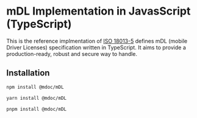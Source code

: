 # mDL Implementation in JavasScript (TypeScript)

This is the reference implmentation of [ISO 18013-5](https://www.iso.org/standard/69084.html) defines mDL (mobile Driver Licenses) specification written in TypeScript. It aims to provide a production-ready, robust and secure way to handle.

## Installation

```bash
npm install @mdoc/mDL
```

```bash
yarn install @mdoc/mDL
```

```bash
pnpm install @mdoc/mDL
```

